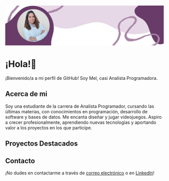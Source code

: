 ![PortadaGithub](https://github.com/mmmmel16/mmmmel16/blob/main/PortadaGitHubMel.png)

# ¡Hola!👋
¡Bienvenido/a a mi perfil de GitHub! Soy Mel, casi Analista Programadora.

## Acerca de mi
Soy una estudiante de la carrera de Analista Programador, cursando las últimas materias, con conocimientos en programación, desarrollo de software y bases de datos. Me encanta diseñar y jugar videojuegos.
Aspiro a crecer profesionalmente, aprendiendo nuevas tecnologías y aportando valor a los proyectos en los que participe.

## Proyectos Destacados

## Contacto
¡No dudes en contactarme a través de [correo electrónico](mailto:melisol9@hotmail.com) o en [LinkedIn](https://www.linkedin.com/in/melani-oron%C3%A1s/)!


<!--
**mmmmel16/mmmmel16** is a ✨ _special_ ✨ repository because its `README.md` (this file) appears on your GitHub profile.

Here are some ideas to get you started:

- 🔭 I’m currently working on ...
- 🌱 I’m currently learning ...
- 👯 I’m looking to collaborate on ...
- 🤔 I’m looking for help with ...
- 💬 Ask me about ...
- 📫 How to reach me: ...
- 😄 Pronouns: ...
- ⚡ Fun fact: ...
-->
